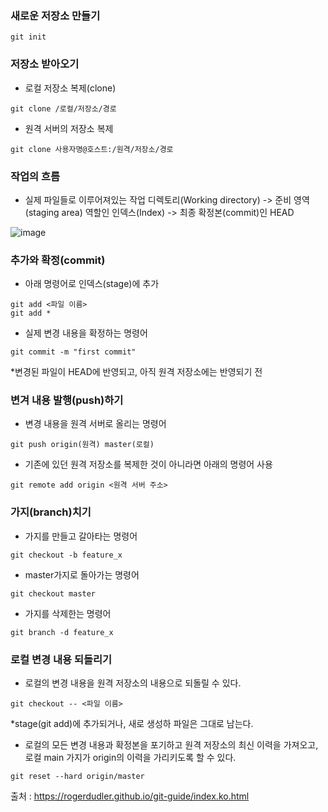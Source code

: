 ### 새로운 저장소 만들기
```
git init
```

### 저장소 받아오기
- 로컬 저장소 복제(clone)
```
git clone /로컬/저장소/경로
```
- 원격 서버의 저장소 복제
```
git clone 사용자명@호스트:/원격/저장소/경로
```

### 작업의 흐름
- 실제 파일들로 이루어져있는 작업 디렉토리(Working directory) -> 준비 영역(staging area) 역할인 인덱스(Index) -> 최종 확정본(commit)인 HEAD

![image](https://user-images.githubusercontent.com/57171304/182372548-b4a0044b-a2e9-46c2-b066-10189acd7a2f.png)

### 추가와 확정(commit)
- 아래 명령어로 인덱스(stage)에 추가
```
git add <파일 이름>
git add *
```
- 실제 변경 내용을 확정하는 명령어
```
git commit -m "first commit"
```
*변경된 파일이 HEAD에 반영되고, 아직 원격 저장소에는 반영되기 전

### 변겨 내용 발행(push)하기
- 변경 내용을 원격 서버로 올리는 명령어
```
git push origin(원격) master(로컬)
```
- 기존에 있던 원격 저장소를 복제한 것이 아니라면 아래의 명령어 사용
```
git remote add origin <원격 서버 주소> 
```

### 가지(branch)치기
- 가지를 만들고 갈아타는 명령어
```
git checkout -b feature_x
```
- master가지로 돌아가는 명령어
```
git checkout master
```
- 가지를 삭제한는 명령어
```
git branch -d feature_x
```


### 로컬 변경 내용 되돌리기
- 로컬의 변경 내용을 원격 저장소의 내용으로 되돌릴 수 있다.
```
git checkout -- <파일 이름>
```
*stage(git add)에 추가되거나, 새로 생성하 파일은 그대로 남는다.

- 로컬의 모든 변경 내용과 확정본을 포기하고 원격 저장소의 최신 이력을 가져오고,
로컬 main 가지가 origin의 이력을 가리키도록 할 수 있다.
```
git reset --hard origin/master
```

출처 : https://rogerdudler.github.io/git-guide/index.ko.html











